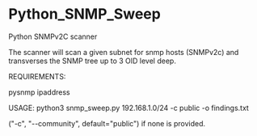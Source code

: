 # Python_SNMP_Sweep
Python SNMPv2C scanner

The scanner will scan a given subnet for snmp hosts (SNMPv2c) and transverses the
SNMP tree up to 3 OID level deep.

REQUIREMENTS:

pysnmp
ipaddress

USAGE:
python3 snmp_sweep.py 192.168.1.0/24 -c public -o findings.txt

("-c", "--community", default="public") if none is provided.
